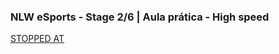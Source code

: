 ### NLW eSports - Stage 2/6 | Aula prática - High speed

[STOPPED AT](https://youtu.be/zTBN8Gok9rg?t=3898)